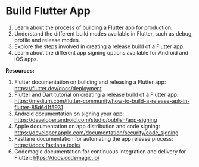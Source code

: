 # Build Flutter App

1. Learn about the process of building a Flutter app for production.
2. Understand the different build modes available in Flutter, such as debug, profile and release modes.
3. Explore the steps involved in creating a release build of a Flutter app.
4. Learn about the different app signing options available for Android and iOS apps.

**Resources:**

1. Flutter documentation on building and releasing a Flutter app: https://flutter.dev/docs/deployment
2. Flutter and Dart tutorial on creating a release build of a Flutter app: https://medium.com/flutter-community/how-to-build-a-release-apk-in-flutter-85d6d1f5931
3. Android documentation on signing your app: https://developer.android.com/studio/publish/app-signing
4. Apple documentation on app distribution and code signing: https://developer.apple.com/documentation/security/code_signing
5. Fastlane documentation for automating the app release process: https://docs.fastlane.tools/
6. Codemagic documentation for continuous integration and delivery for Flutter: https://docs.codemagic.io/


